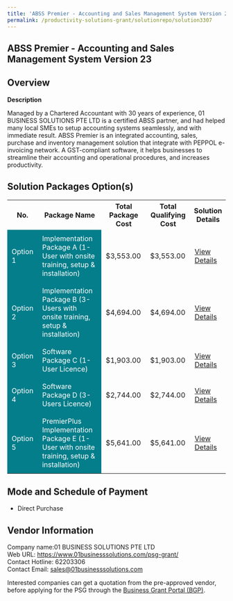 ```yaml
---
title: 'ABSS Premier - Accounting and Sales Management System Version 23'
permalink: /productivity-solutions-grant/solutionrepo/solution3307
---
```


## ABSS Premier - Accounting and Sales Management System Version 23

## Overview

**Description**

Managed by a Chartered Accountant with 30 years of experience, 01 BUSINESS SOLUTIONS PTE LTD is a certified ABSS partner, and had helped many local SMEs to setup accounting systems seamlessly, and with immediate result. ABSS Premier is an integrated accounting, sales, purchase and inventory management solution that integrate with PEPPOL e-invoicing network. A GST-compliant software, it helps businesses to streamline their accounting and operational procedures, and increases productivity.

## Solution Packages Option(s)

<table>
<tr>
<th><b>No.</b></th>
<th><b>Package Name</b></th>
<th><b>Total Package Cost</b></th>
<th><b>Total Qualifying Cost</b></th>
<th><b>Solution Details</b></th>
</tr>
<tr>
<td style='padding: 10px; background-color: #037E8A; color: #FFFFFF;'>Option 1</td>
<td style='padding: 10px; background-color: #037E8A; color: #FFFFFF;'>Implementation Package A (1-User with onsite training, setup & installation)</td>
<td style='padding: 10px;'>$3,553.00</td>
<td style='padding: 10px;'>$3,553.00</td>
<td style='padding: 10px;'><a href='https://www.gobusiness.gov.sg/images/psg/01_Business_Desensitised_Annex_3__Part_1.pdf' target='_blank'>View Details</a></td>
</tr>
<tr>
<td style='padding: 10px; background-color: #037E8A; color: #FFFFFF;'>Option 2</td>
<td style='padding: 10px; background-color: #037E8A; color: #FFFFFF;'>Implementation Package B (3-Users with onsite training, setup & installation)</td>
<td style='padding: 10px;'>$4,694.00</td>
<td style='padding: 10px;'>$4,694.00</td>
<td style='padding: 10px;'><a href='https://www.gobusiness.gov.sg/images/psg/01_Business_Desensitised_Annex_3__Part_2.pdf' target='_blank'>View Details</a></td>
</tr>
<tr>
<td style='padding: 10px; background-color: #037E8A; color: #FFFFFF;'>Option 3</td>
<td style='padding: 10px; background-color: #037E8A; color: #FFFFFF;'>Software Package C (1-User Licence)</td>
<td style='padding: 10px;'>$1,903.00</td>
<td style='padding: 10px;'>$1,903.00</td>
<td style='padding: 10px;'><a href='https://www.gobusiness.gov.sg/images/psg/01_Business_Desensitised_Annex_3__Part_3.pdf' target='_blank'>View Details</a></td>
</tr>
<tr>
<td style='padding: 10px; background-color: #037E8A; color: #FFFFFF;'>Option 4</td>
<td style='padding: 10px; background-color: #037E8A; color: #FFFFFF;'>Software Package D (3-Users Licence)</td>
<td style='padding: 10px;'>$2,744.00</td>
<td style='padding: 10px;'>$2,744.00</td>
<td style='padding: 10px;'><a href='https://www.gobusiness.gov.sg/images/psg/01_Business_Desensitised_Annex_3__Part_4.pdf' target='_blank'>View Details</a></td>
</tr>
<tr>
<td style='padding: 10px; background-color: #037E8A; color: #FFFFFF;'>Option 5</td>
<td style='padding: 10px; background-color: #037E8A; color: #FFFFFF;'>PremierPlus Implementation Package E (1-User with onsite training, setup & installation)</td>
<td style='padding: 10px;'>$5,641.00</td>
<td style='padding: 10px;'>$5,641.00</td>
<td style='padding: 10px;'><a href='https://www.gobusiness.gov.sg/images/psg/01_Business_Desensitised_Annex_3__Part_5.pdf' target='_blank'>View Details</a></td>
</tr>
</table>

## Mode and Schedule of Payment

 - Direct Purchase

## Vendor Information

 Company name:01 BUSINESS SOLUTIONS PTE LTD<br>Web URL: https://www.01businesssolutions.com/psg-grant/ <br>Contact Hotline: 62203306 <br>Contact Email: sales@01businesssolutions.com 

Interested companies can get a quotation from the pre-approved vendor, before applying for the PSG through the <a href='https://www.businessgrants.gov.sg/' target='_blank' rel='noopener'>Business Grant Portal (BGP)</a>.

<script src="/jquery/resize-tables.js"></script>
